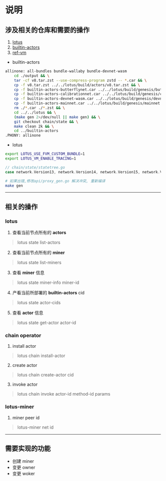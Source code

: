 # 说明

## 涉及相关的仓库和需要的操作

1. [lotus](https://github.com/filecoin-project/lotus/tree/experimental/fvm-m2)
2. [builtin-actors](https://github.com/filecoin-project/builtin-actors/tree/next)
3. [ref-vm](https://github.com/filecoin-project/ref-fvm/tree/fvm%403.0.0-alpha.5)

+ builtin-actors
```sh
allinone: all-bundles bundle-wallaby bundle-devnet-wasm
	cd ./output && \
	tar -cf v8.tar.zst --use-compress-program zstd -- *.car && \
	cp -f v8.tar.zst ../../lotus/build/actors/v8.tar.zst && \
	cp -f builtin-actors-butterflynet.car ../../lotus/build/genesis/butterflynet.car && \
	cp -f builtin-actors-calibrationnet.car ../../lotus/build/genesis/calibnet.car && \
	cp -f builtin-actors-devnet-wasm.car ../../lotus/build/genesis/devnet.car && \
	cp -f builtin-actors-mainnet.car ../../lotus/build/genesis/mainnet.car && \
	rm ./*.car ./*.zst && \
	cd ../../lotus && \
	(make gen 2>/dev/null || make gen) && \
	git checkout chain/state && \
	make clean 2k && \
	cd ../builtin-actors
.PHONY: allinone
```

+ lotus
```sh
export LOTUS_USE_FVM_CUSTOM_BUNDLE=1
export LOTUS_VM_ENABLE_TRACING=1
```

```go
// chain/state/statetree.go
case network.Version13, network.Version14, network.Version15, network.Version16:=>case network.Version13, network.Version14, network.Version15, network.Version16, network.Version(18):
```
```sh
# 如果出错,修改api/proxy_gen.go 解决冲突, 重新编译
make gen
```

--------
## 相关的操作

### lotus

1. 查看当前节点所有的 **actors**

> lotus state list-actors

2. 查看当前节点所有的 **miner**

> lotus state list-miners

3. 查看 **miner** 信息

> lotus state miner-info miner-id

4. 产看当前所部署的 **builtin-actors** cid

> lotus state actor-cids

5. 查看 **actor** 信息

> lotus state get-actor actor-id

### chain operator

1. install actor

> lotus chain install-actor

2. create actor

> lotus chain create-actor cid

3. invoke actor

> lotus chain invoke actor-id method-id params

### lotus-miner

1. miner peer id

> lotus-miner net id

--------
## 需要实现的功能

+ 创建 miner
+ 变更 owner
+ 变更 woker
